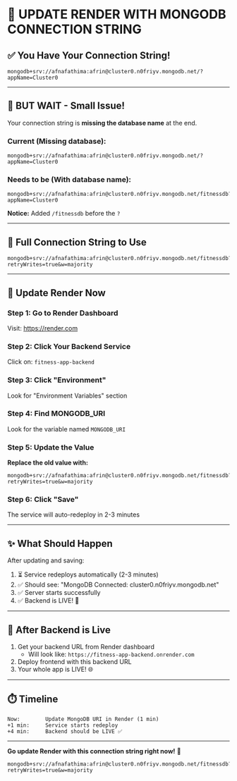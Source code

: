 # 🔄 UPDATE RENDER WITH MONGODB CONNECTION STRING

## ✅ You Have Your Connection String!

```
mongodb+srv://afnafathima:afrin@cluster0.n0friyv.mongodb.net/?appName=Cluster0
```

---

## 🎯 BUT WAIT - Small Issue!

Your connection string is **missing the database name** at the end.

### Current (Missing database):
```
mongodb+srv://afnafathima:afrin@cluster0.n0friyv.mongodb.net/?appName=Cluster0
```

### Needs to be (With database name):
```
mongodb+srv://afnafathima:afrin@cluster0.n0friyv.mongodb.net/fitnessdb?appName=Cluster0
```

**Notice:** Added `/fitnessdb` before the `?`

---

## 📝 Full Connection String to Use

```
mongodb+srv://afnafathima:afrin@cluster0.n0friyv.mongodb.net/fitnessdb?retryWrites=true&w=majority
```

---

## 🔧 Update Render Now

### Step 1: Go to Render Dashboard
Visit: https://render.com

### Step 2: Click Your Backend Service
Click on: `fitness-app-backend`

### Step 3: Click "Environment"
Look for "Environment Variables" section

### Step 4: Find MONGODB_URI
Look for the variable named `MONGODB_URI`

### Step 5: Update the Value
**Replace the old value with:**
```
mongodb+srv://afnafathima:afrin@cluster0.n0friyv.mongodb.net/fitnessdb?retryWrites=true&w=majority
```

### Step 6: Click "Save"
The service will auto-redeploy in 2-3 minutes

---

## ✨ What Should Happen

After updating and saving:

1. ⏳ Service redeploys automatically (2-3 minutes)
2. ✅ Should see: "MongoDB Connected: cluster0.n0friyv.mongodb.net"
3. ✅ Server starts successfully
4. ✅ Backend is LIVE! 🎉

---

## 🎊 After Backend is Live

1. Get your backend URL from Render dashboard
   - Will look like: `https://fitness-app-backend.onrender.com`
2. Deploy frontend with this backend URL
3. Your whole app is LIVE! 🌐

---

## ⏱️ Timeline

```
Now:        Update MongoDB URI in Render (1 min)
+1 min:     Service starts redeploy
+4 min:     Backend should be LIVE ✅
```

---

**Go update Render with this connection string right now!** 🚀

```
mongodb+srv://afnafathima:afrin@cluster0.n0friyv.mongodb.net/fitnessdb?retryWrites=true&w=majority
```
